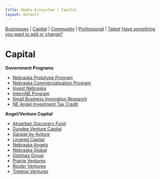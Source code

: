 ```yaml
---
title: Omaha Ecosystem | Capital
layout: default
---
```

[Businesses](/) | [Capital](/capital) | [Community](/community) | [Professional](/professional) | [Talent](/talent)
[Have something you want to add or change?](https://github.com/omaha-ecosystem/omaha-ecosystem.github.io/issues/new)

# Capital
**Government Programs**

 * [Nebraska Prototype Program](http://www.neded.org/files/businessdevelopment/talentinnovation/businessinnovation/Prototype_Guidelines.pdf)
 * [Nebraska Commercialization Program](http://www.neded.org/files/businessdevelopment/talentinnovation/businessinnovation/Commercialization_Guidelines.pdf)
 * [Invest Nebraska](http://investnebraska.com/)
 * [InternNE Program](http://www.internne.com/)
 * [Small Business Innovation Research](http://nbdc.unomaha.edu/technology-commercialization/sbir.cfm)
 * [NE Angel Investment Tax Credit](http://www.neded.org/business/talent-a-innovation-initiative/angel-investment)


**Angel/Venture Capital**

 * [Aksarben Discovery Fund](http://www.aksarbeninnovation.org/)
 * [Dundee Venture Capital](http://dundeeventurecapital.com/)
 * [Garage by Aviture](http://garagebyaviture.com/)
 * [Linseed Capital](http://linseedcapital.com/)
 * [Nebraska Angels](http://nebraskaangels.org/)
 * [Nebraska Global](http://www.nebraskaglobal.com/)
 * [Optimas Group](http://optimasgroup.com/)
 * [Prairie Ventures](http://www.prairieventures.net/)
 * [Router Ventures](http://www.routerventures.com/)
 * [Treetop Ventures](http://www.treetopventures.com/)
